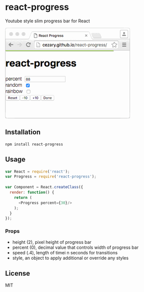 # react-progress

Youtube style slim progress bar for React

![](media/demo.gif)

## Installation

```
npm install react-progress
```

## Usage

```javascript
var React = require('react');
var Progress = require('react-progress');

var Component = React.createClass({
  render: function() {
    return (
      <Progress percent={30}/>
    );
  }
});
```

### Props

* height (2), pixel height of progress bar
* percent (0), decimal value that controls width of progress bar
* speed (.4), length of timei n seconds for transitions
* style, an object to apply additional or override any styles

## License

MIT
